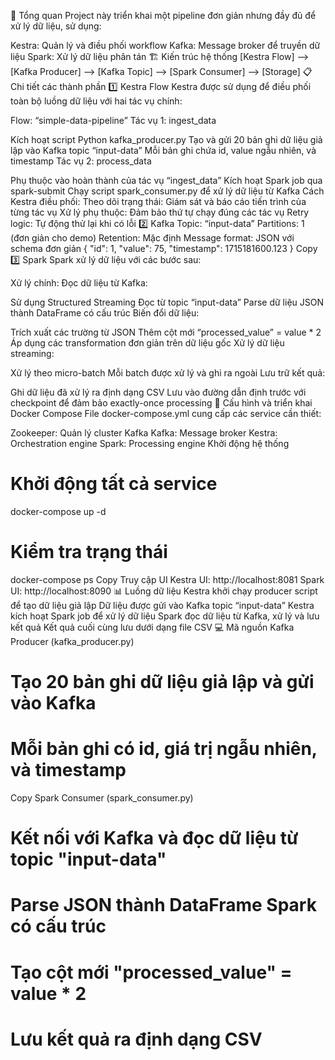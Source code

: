🚀 Tổng quan
Project này triển khai một pipeline đơn giản nhưng đầy đủ để xử lý dữ liệu, sử dụng:

Kestra: Quản lý và điều phối workflow
Kafka: Message broker để truyền dữ liệu
Spark: Xử lý dữ liệu phân tán
🏗️ Kiến trúc hệ thống
[Kestra Flow] --> [Kafka Producer] --> [Kafka Topic] --> [Spark Consumer] --> [Storage]
📋 Chi tiết các thành phần
1️⃣ Kestra Flow
Kestra được sử dụng để điều phối toàn bộ luồng dữ liệu với hai tác vụ chính:

Flow: “simple-data-pipeline”
Tác vụ 1: ingest_data

Kích hoạt script Python kafka_producer.py
Tạo và gửi 20 bản ghi dữ liệu giả lập vào Kafka topic “input-data”
Mỗi bản ghi chứa id, value ngẫu nhiên, và timestamp
Tác vụ 2: process_data

Phụ thuộc vào hoàn thành của tác vụ “ingest_data”
Kích hoạt Spark job qua spark-submit
Chạy script spark_consumer.py để xử lý dữ liệu từ Kafka
Cách Kestra điều phối:
Theo dõi trạng thái: Giám sát và báo cáo tiến trình của từng tác vụ
Xử lý phụ thuộc: Đảm bảo thứ tự chạy đúng các tác vụ
Retry logic: Tự động thử lại khi có lỗi
2️⃣ Kafka
Topic: “input-data”
Partitions: 1 (đơn giản cho demo)
Retention: Mặc định
Message format: JSON với schema đơn giản
{
"id": 1,
"value": 75,
"timestamp": 1715181600.123
}
Copy
3️⃣ Spark
Spark xử lý dữ liệu với các bước sau:

Xử lý chính:
Đọc dữ liệu từ Kafka:

Sử dụng Structured Streaming
Đọc từ topic “input-data”
Parse dữ liệu JSON thành DataFrame có cấu trúc
Biến đổi dữ liệu:

Trích xuất các trường từ JSON
Thêm cột mới “processed_value” = value \* 2
Áp dụng các transformation đơn giản trên dữ liệu gốc
Xử lý dữ liệu streaming:

Xử lý theo micro-batch
Mỗi batch được xử lý và ghi ra ngoài
Lưu trữ kết quả:

Ghi dữ liệu đã xử lý ra định dạng CSV
Lưu vào đường dẫn định trước với checkpoint để đảm bảo exactly-once processing
🔧 Cấu hình và triển khai
Docker Compose
File docker-compose.yml cung cấp các service cần thiết:

Zookeeper: Quản lý cluster Kafka
Kafka: Message broker
Kestra: Orchestration engine
Spark: Processing engine
Khởi động hệ thống

# Khởi động tất cả service

docker-compose up -d

# Kiểm tra trạng thái

docker-compose ps
Copy
Truy cập UI
Kestra UI: http://localhost:8081
Spark UI: http://localhost:8090
📊 Luồng dữ liệu
Kestra khởi chạy producer script để tạo dữ liệu giả lập
Dữ liệu được gửi vào Kafka topic “input-data”
Kestra kích hoạt Spark job để xử lý dữ liệu
Spark đọc dữ liệu từ Kafka, xử lý và lưu kết quả
Kết quả cuối cùng lưu dưới dạng file CSV
💻 Mã nguồn
Kafka Producer (kafka_producer.py)

# Tạo 20 bản ghi dữ liệu giả lập và gửi vào Kafka

# Mỗi bản ghi có id, giá trị ngẫu nhiên, và timestamp

Copy
Spark Consumer (spark_consumer.py)

# Kết nối với Kafka và đọc dữ liệu từ topic "input-data"

# Parse JSON thành DataFrame Spark có cấu trúc

# Tạo cột mới "processed_value" = value \* 2

# Lưu kết quả ra định dạng CSV
